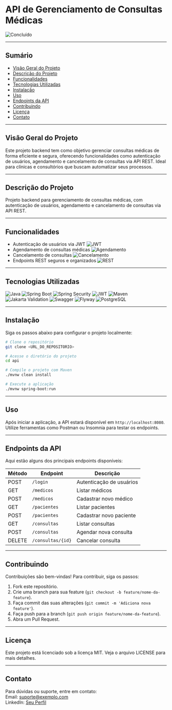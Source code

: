 # API de Gerenciamento de Consultas Médicas

![Concluído](https://img.shields.io/badge/status-concluído-brightgreen)

---

## Sumário

- [Visão Geral do Projeto](#visão-geral-do-projeto)
- [Descrição do Projeto](#descrição-do-projeto)
- [Funcionalidades](#funcionalidades)
- [Tecnologias Utilizadas](#tecnologias-utilizadas)
- [Instalação](#instalação)
- [Uso](#uso)
- [Endpoints da API](#endpoints-da-api)
- [Contribuindo](#contribuindo)
- [Licença](#licença)
- [Contato](#contato)

---

## Visão Geral do Projeto

Este projeto backend tem como objetivo gerenciar consultas médicas de forma eficiente e segura, oferecendo funcionalidades como autenticação de usuários, agendamento e cancelamento de consultas via API REST. Ideal para clínicas e consultórios que buscam automatizar seus processos.

---

## Descrição do Projeto

Projeto backend para gerenciamento de consultas médicas, com autenticação de usuários, agendamento e cancelamento de consultas via API REST.

---

## Funcionalidades

- Autenticação de usuários via JWT ![JWT](https://img.shields.io/badge/JWT-seguro-blue)
- Agendamento de consultas médicas ![Agendamento](https://img.shields.io/badge/agendamento-sim-blue)
- Cancelamento de consultas ![Cancelamento](https://img.shields.io/badge/cancelamento-sim-blue)
- Endpoints REST seguros e organizados ![REST](https://img.shields.io/badge/REST-API-blue)

---

## Tecnologias Utilizadas

![Java](https://img.shields.io/badge/Java-17-blue) ![Spring Boot](https://img.shields.io/badge/Spring_Boot-3.0.0-green) ![Spring Security](https://img.shields.io/badge/Spring_Security-5.7.0-green) ![JWT](https://img.shields.io/badge/JWT-JSON_Web_Token-blue) ![Maven](https://img.shields.io/badge/Maven-3.8.6-red) ![Jakarta Validation](https://img.shields.io/badge/Jakarta_Validation-3.0.2-orange) ![Swagger](https://img.shields.io/badge/Swagger-OpenAPI-blue) ![Flyway](https://img.shields.io/badge/Flyway-8.5.13-lightgrey) ![PostgreSQL](https://img.shields.io/badge/PostgreSQL-14-blue)

---

## Instalação

Siga os passos abaixo para configurar o projeto localmente:

```bash
# Clone o repositório
git clone <URL_DO_REPOSITORIO>

# Acesse o diretório do projeto
cd api

# Compile o projeto com Maven
./mvnw clean install

# Execute a aplicação
./mvnw spring-boot:run
```

---

## Uso

Após iniciar a aplicação, a API estará disponível em `http://localhost:8080`. Utilize ferramentas como Postman ou Insomnia para testar os endpoints.

---

## Endpoints da API

Aqui estão alguns dos principais endpoints disponíveis:

| Método | Endpoint               | Descrição                      |
|--------|------------------------|-------------------------------|
| POST   | `/login`               | Autenticação de usuários       |
| GET    | `/medicos`             | Listar médicos                 |
| POST   | `/medicos`             | Cadastrar novo médico          |
| GET    | `/pacientes`           | Listar pacientes               |
| POST   | `/pacientes`           | Cadastrar novo paciente        |
| GET    | `/consultas`           | Listar consultas               |
| POST   | `/consultas`           | Agendar nova consulta          |
| DELETE | `/consultas/{id}`      | Cancelar consulta              |

---

## Contribuindo

Contribuições são bem-vindas! Para contribuir, siga os passos:

1. Fork este repositório.
2. Crie uma branch para sua feature (`git checkout -b feature/nome-da-feature`).
3. Faça commit das suas alterações (`git commit -m 'Adiciona nova feature'`).
4. Faça push para a branch (`git push origin feature/nome-da-feature`).
5. Abra um Pull Request.

---

## Licença

Este projeto está licenciado sob a licença MIT. Veja o arquivo LICENSE para mais detalhes.

---

## Contato

Para dúvidas ou suporte, entre em contato:  
Email: suporte@exemplo.com  
LinkedIn: [Seu Perfil](https://www.linkedin.com/in/seu-perfil)
